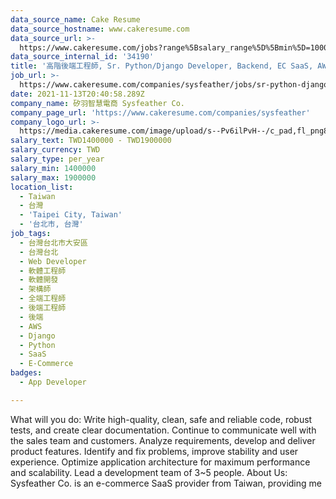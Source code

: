 ```yaml
---
data_source_name: Cake Resume
data_source_hostname: www.cakeresume.com
data_source_url: >-
  https://www.cakeresume.com/jobs?range%5Bsalary_range%5D%5Bmin%5D=1000000&refinementList%5Bprofession%5D%5B0%5D=tech_android-development&refinementList%5Bprofession%5D%5B1%5D=tech_ios-development
data_source_internal_id: '34190'
title: '高階後端工程師, Sr. Python/Django Developer, Backend, EC SaaS, AWS'
job_url: >-
  https://www.cakeresume.com/companies/sysfeather/jobs/sr-python-django-developer-backend-ec-sass-aws
date: 2021-11-13T20:40:58.289Z
company_name: 矽羽智慧電商 Sysfeather Co.
company_page_url: 'https://www.cakeresume.com/companies/sysfeather'
company_logo_url: >-
  https://media.cakeresume.com/image/upload/s--Pv6ilPvH--/c_pad,fl_png8,h_200,w_200/v1636838240/c71ye6qs042jidl7aoe2.png
salary_text: TWD1400000 - TWD1900000
salary_currency: TWD
salary_type: per_year
salary_min: 1400000
salary_max: 1900000
location_list:
  - Taiwan
  - 台灣
  - 'Taipei City, Taiwan'
  - '台北市, 台灣'
job_tags:
  - 台灣台北市大安區
  - 台灣台北
  - Web Developer
  - 軟體工程師
  - 軟體開發
  - 架構師
  - 全端工程師
  - 後端工程師
  - 後端
  - AWS
  - Django
  - Python
  - SaaS
  - E-Commerce
badges:
  - App Developer

---
```


What will you do: Write high-quality, clean, safe and reliable code, robust tests, and create clear documentation. Continue to communicate well with the sales team and customers. Analyze requirements, develop and deliver product features. Identify and fix problems, improve stability and user experience. Optimize application architecture for maximum performance and scalability. Lead a development team of 3~5 people. About Us: Sysfeather Co. is an e-commerce SaaS provider from Taiwan, providing me